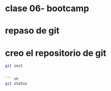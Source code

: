 # clase 06- bootcamp

# repaso de git

# creo el repositorio de git 


``` sh 
git init


``` sh 
git status
